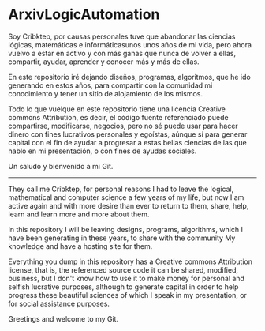 # ArxivLogicAutomation

Soy Cribktep, por causas personales tuve que abandonar las ciencias lógicas, matemáticas e informáticasunos unos años de mi vida,
pero ahora vuelvo a estar en activo y con más ganas que nunca de volver a ellas, compartir, ayudar, aprender y conocer más y más de ellas.

En este repositorio iré dejando diseños, programas, algoritmos, que he ido generando en estos años, para compartir con la comunidad
mi conocimiento y tener un sitio de alojamiento de los mismos.

Todo lo que vuelque en este repositorio tiene una licencia Creative commons Attribution, es decir, el código fuente referenciado
puede compartirse, modificarse, negocios, pero no sé puede usar para hacer dinero con fines lucrativos personales y egoístas,
aúnque sí para generar capital con el fin de ayudar a progresar a estas bellas ciencias de las que hablo en mi presentación,
o con fines de ayudas sociales.

Un saludo y bienvenido a mi Git.


****************************************************************************************************************************************

They call me Cribktep, for personal reasons I had to leave the logical, mathematical and computer science a few years of my life,
but now I am active again and with more desire than ever to return to them, share, help, learn and learn more and more about them.

In this repository I will be leaving designs, programs, algorithms, which I have been generating in these years, to share with the community
My knowledge and have a hosting site for them.

Everything you dump in this repository has a Creative commons Attribution license, that is, the referenced source code
it can be shared, modified, business, but I don't know how to use it to make money for personal and selfish lucrative purposes,
although to generate capital in order to help progress these beautiful sciences of which I speak in my presentation,
or for social assistance purposes.

Greetings and welcome to my Git.

